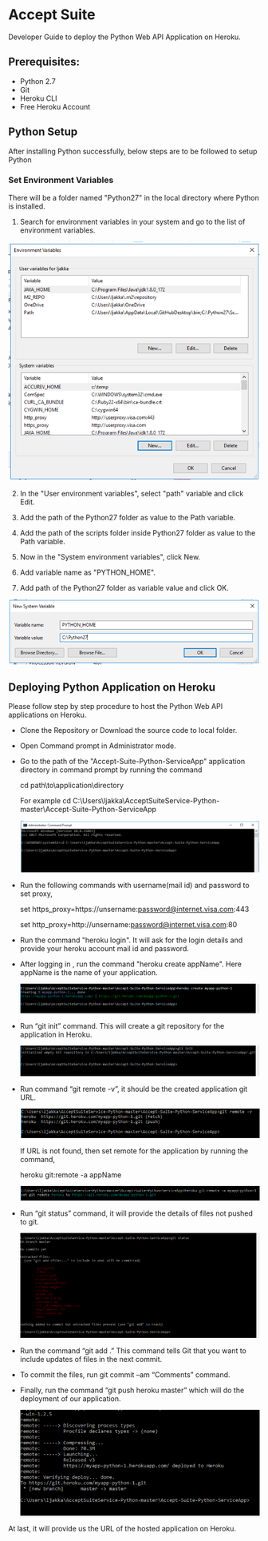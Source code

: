 # Accept Suite 

Developer Guide to deploy the Python Web API Application on Heroku.

## Prerequisites:

*   Python 2.7
*   Git
*	Heroku CLI
*	Free Heroku Account

## Python Setup

After installing Python successfully, below steps are to be followed to setup Python

### Set Environment Variables

There will be a folder named "Python27" in the local directory where Python is installed.

1. Search for environment variables in your system and go to the list of environment variables.

![Image of envVariables](Github-Images/envVariables.PNG)

2. In the "User environment variables", select "path" variable and click Edit.

3. Add the path of the Python27 folder as value to the Path variable.

4. Add the path of the scripts folder inside Python27 folder as value to the Path variable.

5. Now in the "System environment variables", click New.

6. Add variable name as "PYTHON_HOME".

7. Add path of the Python27 folder as variable value and click OK.

![Image of pythonHome](Github-Images/pythonHome.PNG)

## Deploying Python Application on Heroku

Please follow step by step procedure to host the Python Web API applications on Heroku.
	
*   Clone the Repository or Download the source code to local folder.
	
*	Open Command prompt in Administrator mode.

*	Go to the path of the "Accept-Suite-Python-ServiceApp" application directory in command prompt by running the command

	cd path\to\application\directory
	
	For example cd C:\Users\ljakka\AcceptSuiteService-Python-master\Accept-Suite-Python-ServiceApp

	![Image of redirect](Github-Images/redirect.PNG)
	
*	Run the following commands with username(mail id) and password to set proxy,

	set https_proxy=https://unsername:password@internet.visa.com:443
	
	set http_proxy=http://unsername:password@internet.visa.com:80

*	Run the command "heroku login". It will ask for the login details and provide your heroku account mail id and password.

*	After logging in , run the command "heroku create appName". Here appName is the name of your application.

	![Image of createApp](Github-Images/createApp.PNG)

*   Run “git init” command. This will create a git repository for the application in Heroku.

	![Image of init](Github-Images/init.PNG)

*	Run command “git remote -v”, it should be the created application git URL. 

	![Image of remote](Github-Images/remote.PNG)
	
	If URL is not found, then set remote for the application
	by running the command,
	
	heroku git:remote -a appName
	
	![Image of remote-cmd](Github-Images/remote-cmd.PNG)

* 	Run “git status” command, it will provide the details of files not pushed to git.

	![Image of status](Github-Images/status.PNG)

*	Run the command “git add .” This command tells Git that you want to include updates of files in the next commit.

*	To commit the files, run git commit –am “Comments” command.

*	Finally, run the command “git push heroku master” which will do the deployment of our application.

	![Image of deploy](Github-Images/deploy.PNG)

At last, it will provide us the URL of the hosted application on Heroku.